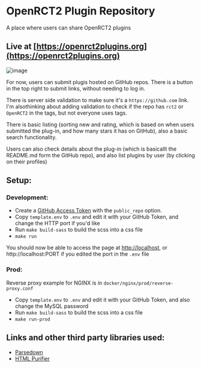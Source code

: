 # OpenRCT2 Plugin Repository
A place where users can share OpenRCT2 plugins

## Live at [https://openrct2plugins.org](https://openrct2plugins.org)

![image](https://user-images.githubusercontent.com/23201434/117683284-4bc90300-b18a-11eb-9508-6bacb918523f.png)

For now, users can submit plugis hosted on GitHub repos. There is a button in the top right to submit links, without needing to log in.

There is server side validation to make sure it's a `https://github.com` link. I'm alsothinking about adding validation to check if the repo has `rct2` or `OpenRCT2` in the tags, but not everyone uses tags.

There is basic listing (sorting new and rating, which is based on when users submitted the plug-in, and how many stars it has on GitHub), also a basic search functionality.

Users can also check details about the plug-in (which is basicallt the README.md form the GitHub repo), and also list plugins by user (by clicking on their profiles)

## Setup:
### Development:
- Create a [GitHub Access Token](https://help.github.com/en/github/authenticating-to-github/creating-a-personal-access-token-for-the-command-line) with the `public_repo` option.
- Copy `template.env` to `.env` and edit it with your GitHub Token, and change the HTTP port if you'd like
- Run `make build-sass` to build the scss into a css file
- `make run`

You should now be able to access the page at [http://localhost](http://localhost), or http://localhost:PORT if you edited the port in the `.env` file

### Prod:
Reverse proxy example for NGINX is in `docker/nginx/prod/reverse-proxy.conf`

- Copy `template.env` to `.env` and edit it with your GitHub Token, and also change the MySQL password
- Run `make build-sass` to build the scss into a css file
- `make run-prod`

## Links and other third party libraries used:
- [Parsedown](https://github.com/erusev/parsedown)  
- [HTML Purifier](http://htmlpurifier.org/)  
